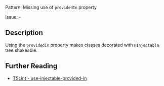 Pattern: Missing use of `providedIn` property

Issue: -

## Description

Using the `providedIn` property makes classes decorated with `@Injectable` tree shakeable.

## Further Reading

* [TSLint - use-injectable-provided-in](http://codelyzer.com/rules/use-injectable-provided-in/)